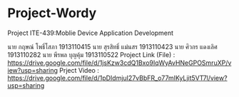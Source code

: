 # Project-Wordy
Project ITE-439:Moblie Device Application Development

นาย กฤษณ์ โพธิ์โสภา 1913110415
นาย สุรสิทธิ์ แม่นสร 1913110423
นาย ศิวกร แดงเลิศ 1913110282
นาย พีรพล บุญคุ้ม 1913110522
Project Link (File) : https://drive.google.com/file/d/1jsKzw3cdQ1Bxo9IqWyAvHNeGPOSmruXP/view?usp=sharing
Prject Video : https://drive.google.com/file/d/1pDIdmjuI27vBbFR_o77mIKyLjit5VT7l/view?usp=sharing
